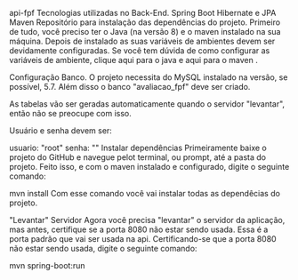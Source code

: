 api-fpf
Tecnologias utilizadas no Back-End.
Spring Boot
Hibernate e JPA
Maven
Repositório para instalação das dependências do projeto.
Primeiro de tudo, você preciso ter o Java (na versão 8) e o maven instalado na sua máquina. Depois de instalado as suas variáveis de ambientes devem ser devidamente configuradas. Se você tem dúvida de como configurar as variáveis de ambiente, clique aqui para o java e aqui para o maven .

Configuração Banco.
O projeto necessita do MySQL instalado na versão, se possível, 5.7. Além disso o banco "avaliacao_fpf" deve ser criado.

As tabelas vão ser geradas automaticamente quando o servidor "levantar", então não se preocupe com isso.

Usuário e senha devem ser:

usuario: "root"
senha: ""
Instalar dependências
Primeiramente baixe o projeto do GitHub e navegue pelot terminal, ou prompt, até a pasta do projeto. Feito isso, e com o maven instalado e configurado, digite o seguinte comando:

mvn install
Com esse comando você vai instalar todas as dependêcias do projeto.

"Levantar" Servidor
Agora você precisa "levantar" o servidor da aplicação, mas antes, certifique se a porta 8080 não estar sendo usada. Essa é a porta padrão que vai ser usada na api. Certificando-se que a porta 8080 não estar sendo usada, digite o seguinte comando:

mvn spring-boot:run